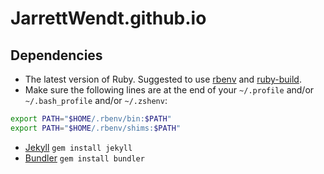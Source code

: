 # JarrettWendt.github.io

## Dependencies
- The latest version of Ruby. Suggested to use [rbenv](https://github.com/rbenv/rbenv) and [ruby-build](https://github.com/rbenv/ruby-build).
- Make sure the following lines are at the end of your `~/.profile` and/or `~/.bash_profile` and/or `~/.zshenv`:
```bash
export PATH="$HOME/.rbenv/bin:$PATH"
export PATH="$HOME/.rbenv/shims:$PATH"
```
- [Jekyll](jekyllrb.com) `gem install jekyll`
- [Bundler](https://bundler.io/) `gem install bundler`
